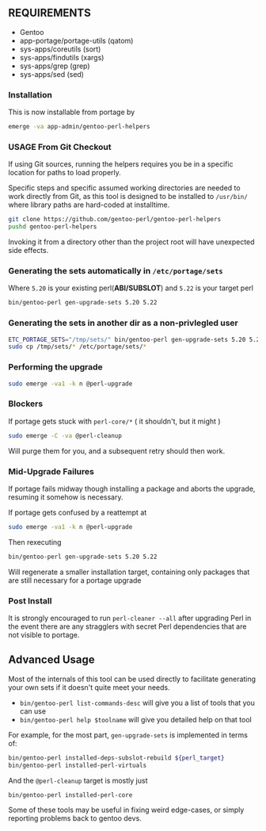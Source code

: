 
## REQUIREMENTS

- Gentoo
- app-portage/portage-utils (qatom)
- sys-apps/coreutils (sort)
- sys-apps/findutils (xargs)
- sys-apps/grep (grep)
- sys-apps/sed (sed)


### Installation

This is now installable from portage by
```bash
emerge -va app-admin/gentoo-perl-helpers
```

### USAGE From Git Checkout

If using Git sources, running the helpers requires you be in a specific
location for paths to load properly.

Specific steps and specific assumed working directories are needed to work
directly from Git, as this tool is designed to be installed to `/usr/bin/`
where library paths are hard-coded at installtime.

```bash
git clone https://github.com/gentoo-perl/gentoo-perl-helpers
pushd gentoo-perl-helpers
```

Invoking it from a directory other than the project root will have unexpected
side effects.

### Generating the sets automatically in `/etc/portage/sets`

Where `5.20` is your existing perl(**ABI/SUBSLOT**) and `5.22` is your target perl

```bash
bin/gentoo-perl gen-upgrade-sets 5.20 5.22
```

### Generating the sets in another dir as a non-privlegled user

```bash
ETC_PORTAGE_SETS="/tmp/sets/" bin/gentoo-perl gen-upgrade-sets 5.20 5.22
sudo cp /tmp/sets/* /etc/portage/sets/*
```

### Performing the upgrade

```bash
sudo emerge -va1 -k n @perl-upgrade
```

### Blockers

If portage gets stuck with `perl-core/*` ( it shouldn't, but it might )

```bash
sudo emerge -C -va @perl-cleanup
```

Will purge them for you, and a subsequent retry should then work.

### Mid-Upgrade Failures

If portage fails midway though installing a package and aborts the upgrade,
resuming it somehow is necessary.

If portage gets confused by a reattempt at 

```bash
sudo emerge -va1 -k n @perl-upgrade
```

Then rexecuting 

```bash
bin/gentoo-perl gen-upgrade-sets 5.20 5.22
```

Will regenerate a smaller installation target, containing only packages
that are still necessary for a portage upgrade

### Post Install

It is strongly encouraged to run `perl-cleaner --all` after upgrading Perl
in the event there are any stragglers with secret Perl dependencies that are
not visible to portage.

## Advanced Usage

Most of the internals of this tool can be used directly to facilitate
generating your own sets if it doesn't quite meet your needs.

- `bin/gentoo-perl list-commands-desc` will give you a list of tools that you can use
- `bin/gentoo-perl help $toolname` will give you detailed help on that tool

For example, for the most part, `gen-upgrade-sets` is implemented in terms of:

```bash
bin/gentoo-perl installed-deps-subslot-rebuild ${perl_target}
bin/gentoo-perl installed-perl-virtuals
```

And the `@perl-cleanup` target is mostly just

```bash
bin/gentoo-perl installed-perl-core
```

Some of these tools may be useful in fixing weird edge-cases, or
simply reporting problems back to gentoo devs.
